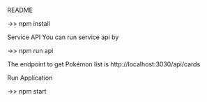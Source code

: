 README

->> npm install

Service API
You can run service api by 

->> npm run api

The endpoint to get Pokémon list is http://localhost:3030/api/cards

Run Application

->> npm start


